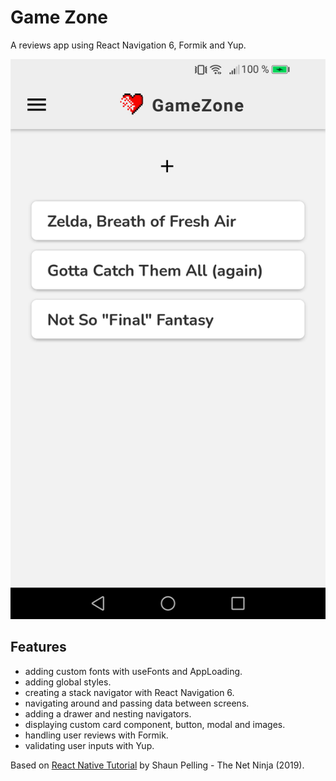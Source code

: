 # Game Zone

A reviews app using React Navigation 6, Formik and Yup.

<p align="center">
        <img src="screenshot.png" style="width:528px;max-width: 100%;">
</p>

## Features

- adding custom fonts with useFonts and AppLoading.
- adding global styles.
- creating a stack navigator with React Navigation 6.
- navigating around and passing data between screens.
- adding a drawer and nesting navigators.
- displaying custom card component, button, modal and images.
- handling user reviews with Formik.
- validating user inputs with Yup.

Based on [React Native Tutorial](https://www.youtube.com/playlist?list=PL4cUxeGkcC9ixPU-QkScoRBVxtPPzVjrQ) by Shaun Pelling - The Net Ninja (2019).
